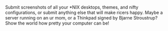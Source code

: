 Submit screenshots of all your *NIX desktops, themes, and nifty configurations, or submit anything else that will make ricers happy. Maybe a server running on an ur mom, or a Thinkpad signed by Bjarne Stroustrup? Show the world how pretty your computer can be!

